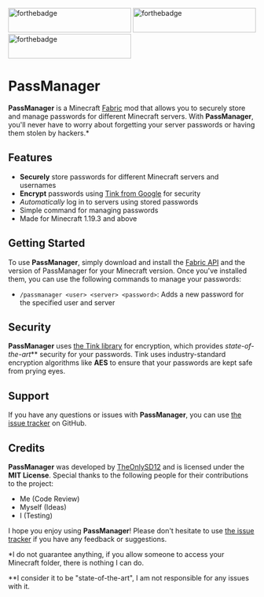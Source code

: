 [<img alt="forthebadge" height="50" src="https://forthebadge.com/images/badges/gluten-free.svg" width="250"/>](https://forthebadge.com)
[<img alt="forthebadge" height="50" src="https://forthebadge.com/images/badges/built-with-swag.svg" width="250"/>](https://forthebadge.com)
[<img alt="forthebadge" height="50" src="https://forthebadge.com/images/badges/works-on-my-machine.svg" width="250"/>](https://forthebadge.com)
# PassManager

**PassManager** is a Minecraft [Fabric](https://fabricmc.net/) mod that allows you to securely store and manage passwords for different Minecraft servers. With **PassManager**, you'll never have to worry about forgetting your server passwords or having them stolen by hackers.*

## Features
- **Securely** store passwords for different Minecraft servers and usernames
- **Encrypt** passwords using [Tink from Google](https://developers.google.com/tink) for  security
- _Automatically_ log in to servers using stored passwords
- Simple command for managing passwords
- Made for Minecraft 1.19.3 and above

## Getting Started
To use **PassManager**, simply download and install the [Fabric API](https://modrinth.com/mod/fabric-api) and the version of PassManager for your Minecraft version. Once you've installed them, you can use the following commands to manage your passwords:

- `/passmanager <user> <server> <password>`: Adds a new password for the specified user and server

## Security
**PassManager** uses [the Tink library](https://developers.google.com/tink) for encryption, which provides _state-of-the-art_** security for your passwords. Tink uses industry-standard encryption algorithms like **AES** to ensure that your passwords are kept safe from prying eyes.

## Support
If you have any questions or issues with **PassManager**, you can use [the issue tracker](https://github.com/TheOnlySD12/PassManager/issues) on GitHub.

## Credits
**PassManager** was developed by [TheOnlySD12](https://modrinth.com/user/TheOnlySD12) and is licensed under the **MIT License**. Special thanks to the following people for their contributions to the project:

- Me (Code Review)
- Myself (Ideas)
- I (Testing)

I hope you enjoy using **PassManager**! Please don't hesitate to use [the issue tracker](https://github.com/TheOnlySD12/PassManager/issues)  if you have any feedback or suggestions.

*I do not guarantee anything, if you allow someone to access your Minecraft folder, there is nothing I can do.

**I consider it to be "state-of-the-art", I am not responsible for any issues with it.
